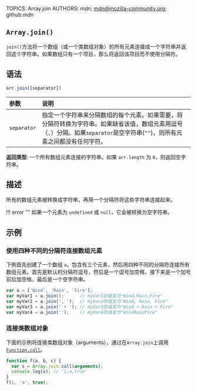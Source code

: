 TOPICS: Array.join
AUTHORS: mdn; mdn@mozilla-community.org; github:mdn

## `Array.join()`

`join()`方法将一个数组（或一个类数组对象）的所有元素连接成一个字符串并返回这个字符串。如果数组只有一个项目，那么将返回该项目而不使用分隔符。

## 语法

```javascript
arr.join([separator])
```

| 参数 | 说明 |
| :-- | :-- |
| `separator` | 指定一个字符串来分隔数组的每个元素。如果需要，将分隔符转换为字符串。如果缺省该值，数组元素用逗号（`,`）分隔。如果`separator`是空字符串(`""`)，则所有元素之间都没有任何字符。|

**返回类型**: 一个所有数组元素连接的字符串。如果 `arr.length` 为 `0`，则返回空字符串。

## 描述

所有的数组元素被转换成字符串，再用一个分隔符将这些字符串连接起来。

!!! error ""
    如果一个元素为 `undefined` 或 `null`，它会被转换为空字符串。

## 示例

### 使用四种不同的分隔符连接数组元素

下例首先创建了一个数组 `a`，包含有三个元素，然后用四种不同的分隔符连接所有数组元素。首先是默认的分隔符逗号，然后是一个逗号加空格，接下来是一个加号前后加空格，最后是一个空字符串。

```javascript
var a = ['Wind', 'Rain', 'Fire'];
var myVar1 = a.join();      // myVar1的值变为"Wind,Rain,Fire"
var myVar2 = a.join(', ');  // myVar2的值变为"Wind, Rain, Fire"
var myVar3 = a.join(' + '); // myVar3的值变为"Wind + Rain + Fire"
var myVar4 = a.join('');    // myVar4的值变为"WindRainFire"
```

### 连接类数组对象

下面的示例将连接类数组对象（arguments），通过在`Array.join`上调用[`Function.call`](/zh-hans/webfrontend/Function.call)。

```javascript
function f(a, b, c) {
  var s = Array.join.call(arguments);
  console.log(s); // '1,a,true'
}
f(1, 'a', true);
```
